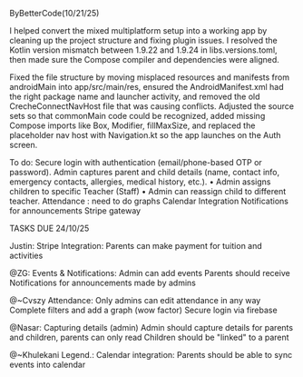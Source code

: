 ByBetterCode(10/21/25)

I helped convert the mixed multiplatform setup into a working app by cleaning up the project structure and fixing plugin issues. I  resolved the Kotlin version mismatch between 1.9.22 and 1.9.24 in libs.versions.toml, then made sure the Compose compiler and dependencies were aligned. 

Fixed the file structure by moving misplaced resources and manifests from androidMain into app/src/main/res, ensured the AndroidManifest.xml had the right package name and launcher activity, and removed the old CrecheConnectNavHost file that was causing conflicts.
Adjusted the source sets so that commonMain code could be recognized, added missing Compose imports like Box, Modifier, fillMaxSize, and replaced the placeholder nav host with Navigation.kt so the app launches on the Auth screen.

To do:
Secure login with authentication (email/phone-based OTP or password).
Admin captures parent and child details (name, contact info, emergency contacts, allergies, medical history, etc.).
•	Admin assigns children to specific Teacher (Staff)
•	Admin can reassign child to different teacher.
Attendance : need to do graphs
Calendar Integration
Notifications for announcements 
Stripe gateway

TASKS DUE 24/10/25


Justin:
Stripe Integration:
 Parents can make payment for tuition and activities

@ZG:
Events & Notifications:
 Admin can add events
 Parents should receive Notifications for announcements made by admins

@~Cvszy 
Attendance:
 Only admins can edit attendance in any way
 Complete filters and add a graph (wow factor)
 Secure login via firebase 

@Nasar:
Capturing details (admin)
 Admin should capture details for parents and children, parents can only read
 Children should be "linked" to a parent

@~Khulekani Legend.:
Calendar integration:
Parents should be able to sync events into calendar
